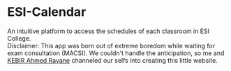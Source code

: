 # ESI-Calendar
 An intuitive platform to access the schedules of each classroom in ESI College.
  <br />
Disclaimer: 
This app was born out of extreme boredom while waiting for exam consultation (MACSI). We couldn't handle the anticipation, so me and [KEBIR Ahmed Rayane](https://github.com/RayaneA7) channeled our selfs into creating this little website.
